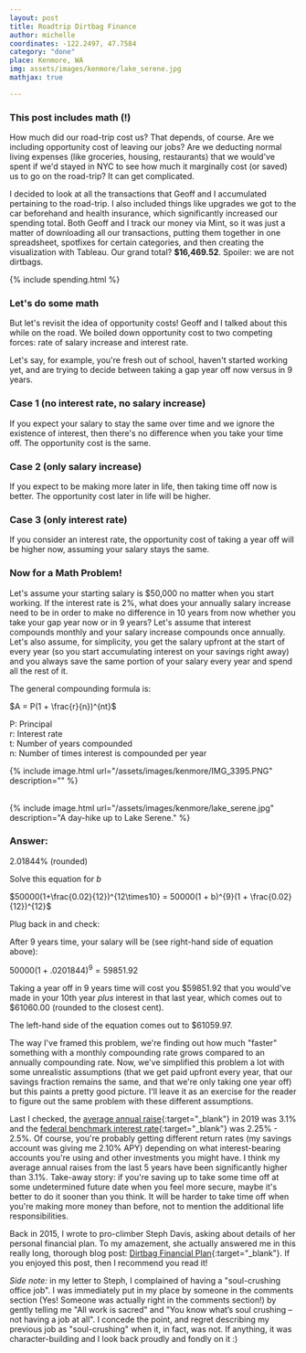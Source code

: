 ```yaml
---
layout: post
title: Roadtrip Dirtbag Finance
author: michelle
coordinates: -122.2497, 47.7584
category: "done"
place: Kenmore, WA
img: assets/images/kenmore/lake_serene.jpg
mathjax: true

---
```


### This post includes math (!)

How much did our road-trip cost us? That depends, of course. Are we including opportunity cost of leaving our jobs? Are we deducting normal living expenses (like groceries, housing, restaurants) that we would've spent if we'd stayed in NYC to see how much it marginally cost (or saved) us to go on the road-trip? It can get complicated.

I decided to look at all the transactions that Geoff and I accumulated pertaining to the road-trip. I also included things like upgrades we got to the car beforehand and health insurance, which significantly increased our spending total. Both Geoff and I track our money via Mint, so it was just a matter of downloading all our transactions, putting them together in one spreadsheet, spotfixes for certain categories, and then creating the visualization with Tableau. Our grand total? **$16,469.52**. Spoiler: we are not dirtbags.

{% include spending.html %}

### Let's do some math

But let's revisit the idea of opportunity costs! Geoff and I talked about this while on the road. We boiled down opportunity cost to two competing forces: rate of salary increase and interest rate.

Let's say, for example, you're fresh out of school, haven't started working yet, and are trying to decide between taking a gap year off now versus in 9 years.

### Case 1 (no interest rate, no salary increase)
If you expect your salary to stay the same over time and we ignore the existence of interest, then there's no difference when you take your time off. The opportunity cost is the same.

### Case 2 (only salary increase)
If you expect to be making more later in life, then taking time off now is better. The opportunity cost later in life will be higher.

### Case 3 (only interest rate)
If you consider an interest rate, the opportunity cost of taking a year off will be higher now, assuming your salary stays the same.

### Now for a Math Problem!
Let's assume your starting salary is $50,000 no matter when you start working. If the interest rate is 2%, what does your annually salary increase need to be in order to make no difference in 10 years from now whether you take your gap year now or in 9 years? Let's assume that interest compounds monthly and your salary increase compounds once annually. Let's also assume, for simplicity, you get the salary upfront at the start of every year (so you start accumulating interest on your savings right away) and you always save the same portion of your salary every year and spend all the rest of it.

The general compounding formula is:

$A = P(1 + \frac{r}{n})^{nt}$

P: Principal <br/>
r: Interest rate <br/>
t: Number of years compounded <br/>
n: Number of times interest is compounded per year <br/>

{% include image.html url="/assets/images/kenmore/IMG_3395.PNG" description="" %}

<br/>
{% include image.html url="/assets/images/kenmore/lake_serene.jpg" description="A day-hike up to Lake Serene." %}

### Answer:

2.01844% (rounded)

Solve this equation for _b_

$50000(1+\frac{0.02}{12})^{12\times10} = 50000(1 + b)^{9}(1 + \frac{0.02}{12})^{12}$

Plug back in and check:

After 9 years time, your salary will be (see right-hand side of equation above):

$50000(1+.0201844)^9 = 59851.92$

Taking a year off in 9 years time will cost you $59851.92 that you would've made in your 10th year _plus_ interest in that last year, which comes out to $61060.00 (rounded to the closest cent).

The left-hand side of the equation comes out to $61059.97.

The way I've framed this problem, we're finding out how much "faster" something with a monthly compounding rate grows compared to an annually compounding rate. Now, we've simplified this problem a lot with some unrealistic assumptions (that we get paid upfront every year, that our savings fraction remains the same, and that we're only taking one year off) but this paints a pretty good picture. I'll leave it as an exercise for the reader to figure out the same problem with these different assumptions.

Last I checked, the [average annual raise](https://www.google.com/search?ei=sPsvXa3IL6WO0gLK_qGoDA&q=annual+raise+average&oq=annual+raise+average&gs_l=psy-ab.3..35i39j0j0i8i30l8.3744.3744..4045...0.0..0.148.148.0j1......0....1..gws-wiz.......0i71.Tc93gszwxX8&ved=0ahUKEwit4PjR1r3jAhUlh1QKHUp_CMUQ4dUDCAo&uact=5){:target="_blank"} in 2019 was 3.1% and the [federal benchmark interest rate](https://www.google.com/search?ei=5fsvXZaMCIP90wKD_I64Aw&q=federal+funds+rate+now&oq=federal+funds+rate+now&gs_l=psy-ab.3..0j0i22i30.2064.3134..3287...0.0..0.76.339.5......0....1..gws-wiz.......0i71j35i39j0i20i263j0i7i30.f4dqMLzWxJg&ved=0ahUKEwjWkvTq1r3jAhWD_lQKHQO-AzcQ4dUDCAo&uact=5){:target="_blank"} was 2.25% - 2.5%. Of course, you're probably getting different return rates (my savings account was giving me 2.10% APY) depending on what interest-bearing accounts you're using and other investments you might have. I think my average annual raises from the last 5 years have been significantly higher than 3.1%. Take-away story: if you're saving up to take some time off at some undetermined future date when you feel more secure, maybe it's better to do it sooner than you think. It will be harder to take time off when you're making more money than before, not to mention the additional life responsibilities.

Back in 2015, I wrote to pro-climber Steph Davis, asking about details of her personal financial plan. To my amazement, she actually answered me in this really long, thorough blog post: [Dirtbag Financial Plan](https://stephdavis.co/blog/dirtbag-financial-plan/){:target="_blank"}. If you enjoyed this post, then I recommend you read it!

_Side note:_ in my letter to Steph, I complained of having a "soul-crushing office job". I was immediately put in my place by someone in the comments section (Yes! Someone was actually right in the comments section!) by gently telling me "All work is sacred" and "You know what’s soul crushing – not having a job at all". I concede the point, and regret describing my previous job as "soul-crushing" when it, in fact, was not. If anything, it was character-building and I look back proudly and fondly on it :)